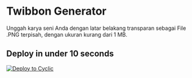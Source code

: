 # Twibbon Generator

Unggah karya seni Anda dengan latar belakang transparan sebagai File .PNG terpisah, dengan ukuran kurang dari 1 MB.

## Deploy in under 10 seconds

[![Deploy to Cyclic](https://deploy.cyclic.app/button.svg)](https://deploy.cyclic.app/)
